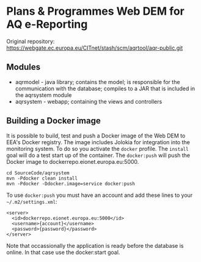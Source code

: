 Plans & Programmes Web DEM for AQ e-Reporting
=============================================

Original repository: https://webgate.ec.europa.eu/CITnet/stash/scm/aqrtool/aqr-public.git

Modules
-------

* aqrmodel - java library; contains the model; is responsible for the communication with the database; compiles to a JAR that is included in the aqrsystem module
* aqrsystem - webapp; containing the views and controllers

Building a Docker image
-----------------------

It is possible to build, test and push a Docker image of the Web DEM to EEA's Docker registry. The image includes Jolokia for integration into the monitoring system. To do so you activate the `docker` profile. The `install` goal will do a test start up of the container. The `docker:push` will push the Docker image to dockerrepo.eionet.europa.eu:5000.
```
cd SourceCode/aqrsystem
mvn -Pdocker clean install
mvn -Pdocker -Ddocker.image=service docker:push
```
To use `docker:push` you must have an account and add these lines to your `~/.m2/settings.xml`:
```
<server>
  <id>dockerrepo.eionet.europa.eu:5000</id>
  <username>{account}</username>
  <password>{password}</password>
</server>
```
Note that occassionally the application is ready before the database is online. In that case use the docker:start goal.
